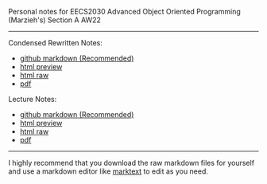 Personal notes for EECS2030 Advanced Object Oriented Programming (Marzieh's) Section A AW22

---

Condensed Rewritten Notes:
- [github markdown (Recommended)](EECS2030_AW22_RW_Collection.md)
- [html preview](https://htmlpreview.github.io/?https://github.com/duyamn/EECS2030-AW22/blob/main/HTML_CS2030_AW22_RW_Collection.html)
- [html raw](https://github.com/duyamn/EECS2030-AW22/blob/main/HTML_CS2030_AW22_RW_Collection.html)
- [pdf](PDF_CS2030_AW22_RW_Collection.pdf)

Lecture Notes:
- [github markdown (Recommended)](cs%202030%20notes.md)
- [html preview](https://htmlpreview.github.io/?https://github.com/duyamn/EECS2030-AW22/blob/main/html_lecture_notes.html)
- [html raw](html_lecture_notes.html)
- [pdf](pdf_lecture_notes.pdf)

---

I highly recommend that you download the raw markdown files for yourself and use a markdown editor like [marktext](https://github.com/marktext/marktext) to edit as you need.
